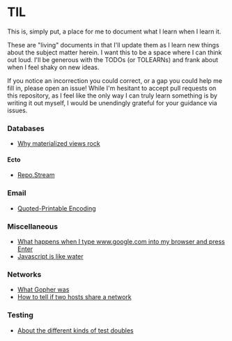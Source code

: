 # TIL

This is, simply put, a place for me to document what I learn when I learn it.

These are "living" documents in that I'll update them as I learn new things about the subject matter herein. I want this to be a space where I can think out loud. I'll be generous with the TODOs (or TOLEARNs) and frank about when I feel shaky on new ideas.

If you notice an incorrection you could correct, or a gap you could help me fill in, please open an issue! While I'm hesitant to accept pull requests on this repository, as I feel like the only way I can truly learn something is by writing it out myself, I would be unendingly grateful for your guidance via issues.

### Databases
* [Why materialized views rock](til/databases/materialized_views.md)

#### Ecto
* [Repo.Stream](til/databases/ecto/repo.stream.md)

### Email
* [Quoted-Printable Encoding](til/email/quoted_printable.md)

### Miscellaneous
* [What happens when I type www.google.com into my browser and press Enter](til/miscellaneous/google.md)
* [Javascript is like water](til/miscellaneous/water.md)

### Networks
* [What Gopher was](til/networks/gopher.md)
* [How to tell if two hosts share a network](til/networks/shared_network.md)

### Testing
* [About the different kinds of test doubles](til/testing/doubles.md)
